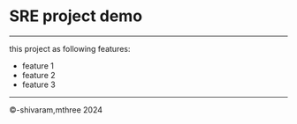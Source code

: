 # SRE project demo
---
this project as following features:
- feature 1
- feature 2
- feature 3
---
&copy;-shivaram,mthree 2024
